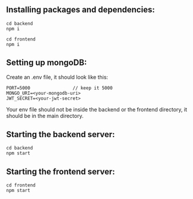 ## Installing packages and dependencies:

```
cd backend
npm i
```

```
cd frontend
npm i
```

## Setting up mongoDB:

Create an .env file, it should look like this:

```
PORT=5000                // keep it 5000
MONGO_URI=<your-mongodb-uri>
JWT_SECRET=<your-jwt-secret>
```

Your env file should not be inside the backend or the frontend directory, it should be in the main directory.

## Starting the backend server:

```
cd backend
npm start
```

## Starting the frontend server:

```
cd frontend
npm start
```
